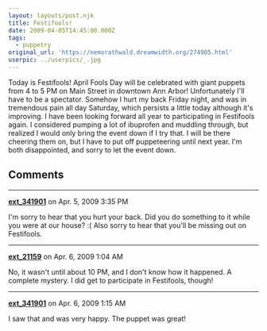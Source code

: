 ```yaml
---
layout: layouts/post.njk
title: Festifools!
date: 2009-04-05T14:45:00.000Z
tags:
  - puppetry
original_url: 'https://nemorathwald.dreamwidth.org/274905.html'
userpic: ../userpics/_.jpg
---
```

Today is Festifools! April Fools Day will be celebrated with giant puppets from 4 to 5 PM on Main Street in downtown Ann Arbor! Unfortunately I'll have to be a spectator. Somehow I hurt my back Friday night, and was in tremendous pain all day Saturday, which persists a little today although it's improving. I have been looking forward all year to participating in Festifools again. I considered pumping a lot of ibuprofen and muddling through, but realized I would only bring the event down if I try that. I will be there cheering them on, but I have to put off puppeteering until next year. I'm both disappointed, and sorry to let the event down.

## Comments

---

**[ext_341901](https://www.dreamwidth.org/users/ext_341901)** on Apr. 5, 2009 3:35 PM

I'm sorry to hear that you hurt your back. Did you do something to it while you were at our house? :( Also sorry to hear that you'll be missing out on Festifools.

---

**[ext_21159](https://www.dreamwidth.org/users/ext_21159)** on Apr. 6, 2009 1:04 AM

No, it wasn't until about 10 PM, and I don't know how it happened. A complete mystery. I did get to participate in Festifools, though!

---

**[ext_341901](https://www.dreamwidth.org/users/ext_341901)** on Apr. 6, 2009 1:15 AM

I saw that and was very happy. The puppet was great!
